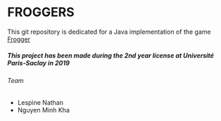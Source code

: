 # FROGGERS
This git repository is dedicated for a Java implementation of the game [Frogger](https://en.wikipedia.org/wiki/Frogger)  

##### This project has been made during the 2nd year license at Université Paris-Saclay in 2019
###### Team
* Lespine Nathan
* Nguyen Minh Kha
